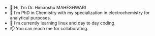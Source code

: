 - 👋 Hi, I’m Dr. Himanshu MAHESHWARI
- 👀 I’m PhD in Chemistry with my specialization in electrochemistry for analytical purposes.
- 🌱 I’m currently learning linux and day to day coding.
- 📫 You can reach me for collaborating. 

<!---
himanshurajiv/himanshurajiv is a ✨ special ✨ repository because its `README.md` (this file) appears on your GitHub profile.
You can click the Preview link to take a look at your changes.
--->
